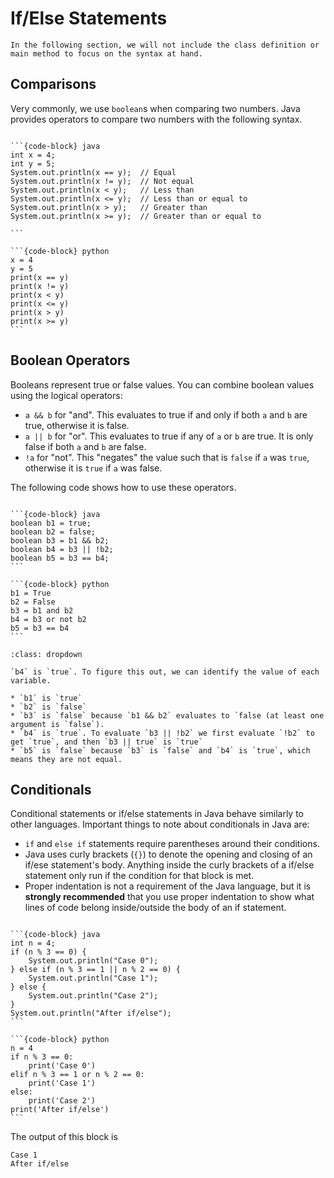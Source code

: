 # <i class="fas fa-book fa-fw"></i> If/Else Statements

```{admonition} Info
In the following section, we will not include the class definition or main method to focus on the syntax at hand.
```

## Comparisons
Very commonly, we use `boolean`s when comparing two numbers. Java provides operators to compare two numbers with the following syntax.

````{tab-set-code}

```{code-block} java
int x = 4;
int y = 5;
System.out.println(x == y);  // Equal
System.out.println(x != y);  // Not equal
System.out.println(x < y);   // Less than
System.out.println(x <= y);  // Less than or equal to
System.out.println(x > y);   // Greater than
System.out.println(x >= y);  // Greater than or equal to

```

```{code-block} python
x = 4
y = 5
print(x == y)
print(x != y)
print(x < y)
print(x <= y)
print(x > y)
print(x >= y)
```
````

## Boolean Operators

Booleans represent true or false values. You can combine boolean values using the logical operators:
* `a && b` for "and". This evaluates to true if and only if both `a` and `b` are true, otherwise it is false.
* `a || b` for "or". This evaluates to true if any of `a` or `b` are true. It is only false if both `a` and `b` are false.
* `!a` for "not". This "negates" the value such that is `false` if `a` was `true`, otherwise it is `true` if `a` was false.

The following code shows how to use these operators.

````{tab-set-code}

```{code-block} java
boolean b1 = true;
boolean b2 = false;
boolean b3 = b1 && b2;
boolean b4 = b3 || !b2;
boolean b5 = b3 == b4;
```

```{code-block} python
b1 = True
b2 = False
b3 = b1 and b2
b4 = b3 or not b2
b5 = b3 == b4
```
````

```{admonition} Test your understanding: What is the value of b4?
:class: dropdown

`b4` is `true`. To figure this out, we can identify the value of each variable.

* `b1` is `true`
* `b2` is `false`
* `b3` is `false` because `b1 && b2` evaluates to `false (at least one argument is `false`).
* `b4` is `true`. To evaluate `b3 || !b2` we first evaluate `!b2` to get `true`, and then `b3 || true` is `true`
* `b5` is `false` because `b3` is `false` and `b4` is `true`, which means they are not equal.
```

## Conditionals

Conditional statements or if/else statements in Java behave similarly to other languages. Important things to note about conditionals in Java are:

* `if` and `else if` statements require parentheses around their conditions.
* Java uses curly brackets (`{}`) to denote the opening and closing of an if/ese statement's body. Anything inside the curly brackets of a if/else statement only run if the condition for that block is met.
* Proper indentation is not a requirement of the Java language, but it is **strongly recommended** that you use proper indentation to show what lines of code belong inside/outside the body of an if statement.

````{tab-set-code}

```{code-block} java
int n = 4;
if (n % 3 == 0) {
    System.out.println("Case 0");
} else if (n % 3 == 1 || n % 2 == 0) {
    System.out.println("Case 1");
} else {
    System.out.println("Case 2");
}
System.out.println("After if/else");
```

```{code-block} python
n = 4
if n % 3 == 0:
    print('Case 0')
elif n % 3 == 1 or n % 2 == 0:
    print('Case 1')
else:
    print('Case 2')
print('After if/else')
```
````

The output of this block is

```text
Case 1
After if/else
```
